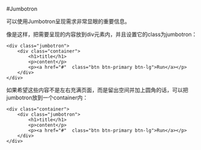 #Jumbotron

可以使用Jumbotron呈现需求非常显眼的重要信息。

像是这样，把需要呈现的内容放到div元素内，并且设置它的class为jumbotron：

    <div class="jumbotron">
        <div class="container">
            <h1>title</h1>
        	<p>content</p>
        	<p><a href="#"  class="btn btn-primary btn-lg">Run</a></p>
        </div> 
    </div>

如果希望这些内容不是左右充满页面，而是留出空间并加上圆角的话，可以把jumbotron放到一个container内：

    <div class="container">
    	<div class="jumbotron">
            <h1>title</h1>
        	<p>content</p>
        	<p><a href="#"  class="btn btn-primary btn-lg">Run</a></p>
        </div>
    </div>

  
    
    